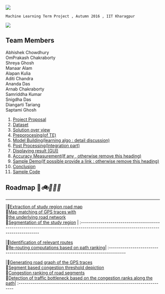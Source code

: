![](https://github.com/cs60050/MacTrackz/blob/master/Picture/logo.jpg)

    Machine Learning Term Project , Autumn 2016 , IIT Kharagpur

![](https://github.com/cs60050/MacTrackz/blob/master/Picture/rush_hour_traffic_cartoon_corr.jpg)
## Team Members
  Abhishek Chowdhury <br />
  OmPrakash Chakraborty <br /> 
  Shreya Ghosh <br />
  Manaar Alam <br />
  Alapan Kulia <br />
  Aditi Chandra <br />
  Ananda Das <br />
  Arnab Chakraborty <br />
  Samriddha Kumar <br />
  Snigdha Das <br />
  Diangarti Tariang <br />
  Saptami Ghosh<br /> 



    
1. [ Project Proposal ](https://github.com/cs60050/MacTrackz/blob/master/Docs/Project_Proposal.md) 
2. [Dataset](https://github.com/cs60050/MacTrackz/tree/master/Sample-Data) 
3. [Solution over view]()
4. [Preporocesing(of TE)]()
5. [Model Building(learning algo : detail discussion)]()
6. [Post Processing(Integration part)]()
7. [Displaying result (GUI)]()
8. [Accuracy Measurement(If any , otherwise remove this heading)]()
9. [Sample Demo(If possible provide a link : otherwise remove this heading)]()
10. [Conclusion]()              
11. [Sample Code]()

## Roadmap :vertical_traffic_light:___:bike::minibus::truck::car:___
----------------------------------------------------------------------------------------------------------------------------------------
|:oncoming_taxi:[Extraction of study region road map]() <br />:oncoming_taxi:[Map matching of GPS traces with]()<br />:oncoming_taxi:[the underlying road network]()<br />:oncoming_taxi:[Segmentation of the study region]() |
:---------------------------------------------------------------------------------------------------------------------------------------

|:oncoming_taxi:[Identification of relevant routes]()<br />:oncoming_taxi:[Re-routing computations based on path ranking]()|
:--------------------------------------------------------------------------------------

|:oncoming_taxi:[Generating road graph of the GPS traces]()<br />:oncoming_taxi:[Segment based congestion threshold depiction]()<br />:oncoming_taxi:[Congestion ranking of road segments]()<br />:oncoming_taxi:[Detection of traffic bottleneck based on the congestion ranks along the path]()|
:---------------------------------------------------------------------------
